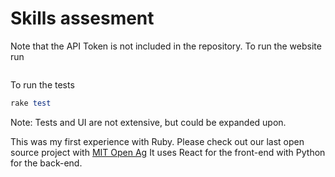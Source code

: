 # Skills assesment

Note that the API Token is not included in the repository. To run the website
run

```rails server
```

To run the tests

```rake db:create
rake test
```

Note: Tests and UI are not extensive, but could be expanded upon.

This was my first experience with Ruby. Please check out our last
open source project with [MIT Open Ag](https://github.com/openagfarm/openag_cloud)
It uses React for the front-end with Python for the back-end.
